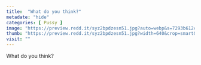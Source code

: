 ```yaml
---
title:  "What do you think?"
metadate: "hide"
categories: [ Pussy ]
image: "https://preview.redd.it/syz2bpdzesn51.jpg?auto=webp&s=7293b612c60cae7e99c73c515abbd6774846ffee"
thumb: "https://preview.redd.it/syz2bpdzesn51.jpg?width=640&crop=smart&auto=webp&s=448d1f35f6b3734808dbd1f1793cd04e9f7d8e3d"
visit: ""
---
```

What do you think?
